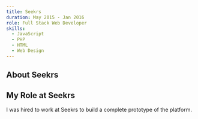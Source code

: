 ```yaml
---
title: Seekrs
duration: May 2015 - Jan 2016
role: Full Stack Web Developer
skills:
  - JavaScript
  - PHP
  - HTML
  - Web Design
---
```


## About Seekrs


## My Role at Seekrs

I was hired to work at Seekrs to build a complete prototype of the platform. 
